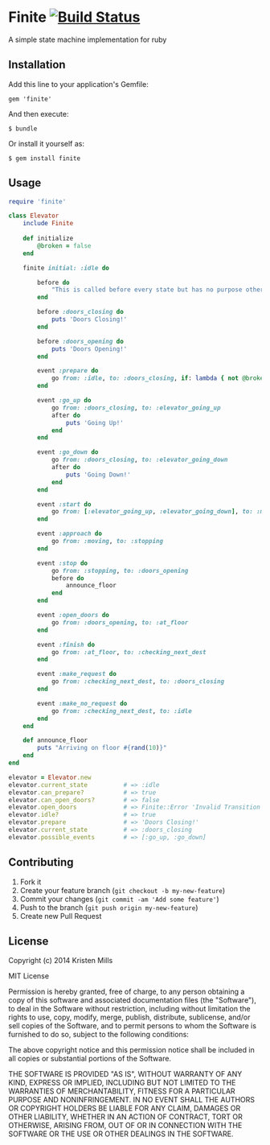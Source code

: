# Finite [![Build Status](https://travis-ci.org/kristenmills/finite.png)](https://travis-ci.org/kristenmills/finite)


A simple state machine implementation for ruby

## Installation

Add this line to your application's Gemfile:

    gem 'finite'

And then execute:

    $ bundle

Or install it yourself as:

    $ gem install finite

## Usage
```ruby
require 'finite'

class Elevator
    include Finite
    
    def initialize
        @broken = false
    end

    finite initial: :idle do

        before do
            "This is called before every state but has no purpose other than to show its existence in this example."
        end

        before :doors_closing do
            puts 'Doors Closing!'
        end

        before :doors_opening do
            puts 'Doors Opening!'
        end

        event :prepare do
            go from: :idle, to: :doors_closing, if: lambda { not @broken }
        end

        event :go_up do
            go from: :doors_closing, to: :elevator_going_up
            after do
                puts 'Going Up!'
            end
        end

        event :go_down do
            go from: :doors_closing, to: :elevator_going_down
            after do
                puts 'Going Down!'
            end
        end

        event :start do
            go from: [:elevator_going_up, :elevator_going_down], to: :moving
        end

        event :approach do
            go from: :moving, to: :stopping
        end

        event :stop do
            go from: :stopping, to: :doors_opening
            before do
                announce_floor
            end
        end

        event :open_doors do
            go from: :doors_opening, to: :at_floor
        end

        event :finish do
            go from: :at_floor, to: :checking_next_dest
        end

        event :make_request do
            go from: :checking_next_dest, to: :doors_closing
        end

        event :make_no_request do
            go from: :checking_next_dest, to: :idle
        end
    end

    def announce_floor
        puts "Arriving on floor #{rand(10)}"
    end
end
```

```ruby
elevator = Elevator.new
elevator.current_state          # => :idle
elevator.can_prepare?           # => true
elevator.can_open_doors?        # => false
elevator.open_doors             # => Finite::Error 'Invalid Transition'
elevator.idle?                  # => true
elevator.prepare                # => 'Doors Closing!'
elevator.current_state          # => :doors_closing
elevator.possible_events        # => [:go_up, :go_down]
```

## Contributing

1. Fork it
2. Create your feature branch (`git checkout -b my-new-feature`)
3. Commit your changes (`git commit -am 'Add some feature'`)
4. Push to the branch (`git push origin my-new-feature`)
5. Create new Pull Request

## License
Copyright (c) 2014 Kristen Mills

MIT License

Permission is hereby granted, free of charge, to any person obtaining
a copy of this software and associated documentation files (the
"Software"), to deal in the Software without restriction, including
without limitation the rights to use, copy, modify, merge, publish,
distribute, sublicense, and/or sell copies of the Software, and to
permit persons to whom the Software is furnished to do so, subject to
the following conditions:

The above copyright notice and this permission notice shall be
included in all copies or substantial portions of the Software.

THE SOFTWARE IS PROVIDED "AS IS", WITHOUT WARRANTY OF ANY KIND,
EXPRESS OR IMPLIED, INCLUDING BUT NOT LIMITED TO THE WARRANTIES OF
MERCHANTABILITY, FITNESS FOR A PARTICULAR PURPOSE AND
NONINFRINGEMENT. IN NO EVENT SHALL THE AUTHORS OR COPYRIGHT HOLDERS BE
LIABLE FOR ANY CLAIM, DAMAGES OR OTHER LIABILITY, WHETHER IN AN ACTION
OF CONTRACT, TORT OR OTHERWISE, ARISING FROM, OUT OF OR IN CONNECTION
WITH THE SOFTWARE OR THE USE OR OTHER DEALINGS IN THE SOFTWARE.
